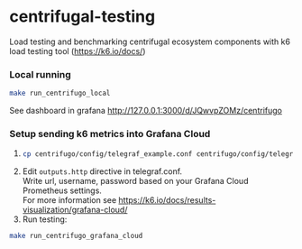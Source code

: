 # centrifugal-testing
Load testing and benchmarking centrifugal ecosystem components with k6 load testing tool (https://k6.io/docs/)

### Local running
```bash
make run_centrifugo_local
```

See dashboard in grafana http://127.0.0.1:3000/d/JQwvpZOMz/centrifugo

### Setup sending k6 metrics into Grafana Cloud
1) ```bash
   cp centrifugo/config/telegraf_example.conf centrifugo/config/telegraf.conf
   ```
2) Edit `outputs.http` directive in telegraf.conf.   
Write url, username, password based on your Grafana Cloud Prometheus settings.  
For more information see https://k6.io/docs/results-visualization/grafana-cloud/
3) Run testing:
```bash
make run_centrifugo_grafana_cloud
```